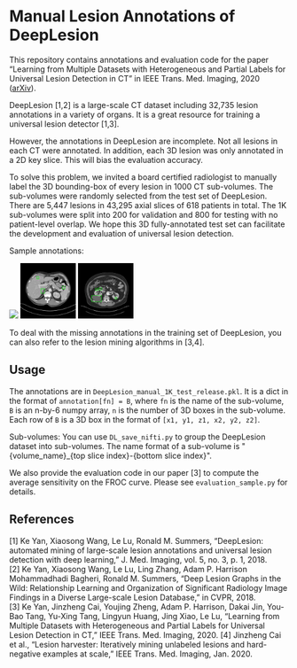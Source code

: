 # Manual Lesion Annotations of DeepLesion

This repository contains annotations and evaluation code for the paper “Learning from Multiple Datasets with Heterogeneous and Partial Labels for Universal Lesion Detection in CT” in IEEE Trans. Med. Imaging, 2020 ([arXiv](https://arxiv.org/abs/2009.02577)).

DeepLesion [1,2] is a large-scale CT dataset including 32,735 lesion annotations in a variety of organs.
It is a great resource for training a universal lesion detector [1,3].

However, the annotations in DeepLesion are incomplete.
Not all lesions in each CT were annotated. In addition, each 3D lesion was only annotated in a 2D key slice.
This will bias the evaluation accuracy.

To solve this problem, we invited a board certified radiologist to manually label the 3D bounding-box of every lesion in 1000 CT sub-volumes.
The sub-volumes were randomly selected from the test set of DeepLesion.
There are 5,447 lesions in 43,295 axial slices of 618 patients in total.
The 1K sub-volumes were split into 200 for validation and 800 for testing with no patient-level overlap.
We hope this 3D fully-annotated test set can facilitate the development and evaluation of universal lesion detection.

Sample annotations:
<p float="left">
  <img src="000238_03_02_082.png" width="100" />
  <img src="000530_04_01_320.png" width="100" /> 
  <img src="000560_03_01_064.png" width="100" />
</p>

To deal with the missing annotations in the training set of DeepLesion, you can also refer to the lesion mining algorithms in [3,4].

## Usage

The annotations are in `DeepLesion_manual_1K_test_release.pkl`. 
It is a dict in the format of `annotation[fn] = B`, 
where `fn` is the name of the sub-volume, `B` is an n-by-6 numpy array, `n` is the number of 3D boxes in the sub-volume.
Each row of `B` is a 3D box in the format of `[x1, y1, z1, x2, y2, z2]`.

Sub-volumes: You can use `DL_save_nifti.py` to group the DeepLesion dataset into sub-volumes.
The name format of a sub-volume is "{volume_name}_{top slice index}-{bottom slice index}".

We also provide the evaluation code in our paper [3] to compute the average sensitivity on the FROC curve.
Please see `evaluation_sample.py` for details.

## References

[1] Ke Yan, Xiaosong Wang, Le Lu, Ronald M. Summers, “DeepLesion: automated mining of large-scale lesion annotations and universal lesion detection with deep learning,” J. Med. Imaging, vol. 5, no. 3, p. 1, 2018.   
[2] Ke Yan, Xiaosong Wang, Le Lu, Ling Zhang, Adam P. Harrison Mohammadhadi Bagheri, Ronald M. Summers, “Deep Lesion Graphs in the Wild: Relationship Learning and Organization of Significant Radiology Image Findings in a Diverse Large-scale Lesion Database,” in CVPR, 2018.  
[3] Ke Yan, Jinzheng Cai, Youjing Zheng, Adam P. Harrison, Dakai Jin, You-Bao Tang, Yu-Xing Tang, Lingyun Huang, Jing Xiao, Le Lu, “Learning from Multiple Datasets with Heterogeneous and Partial Labels for Universal Lesion Detection in CT,” IEEE Trans. Med. Imaging, 2020.
[4] Jinzheng Cai et al., “Lesion harvester: Iteratively mining unlabeled lesions and hard-negative examples at scale,” IEEE Trans. Med. Imaging, Jan. 2020.